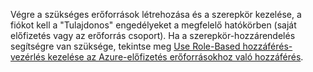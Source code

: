 Végre a szükséges erőforrások létrehozása és a szerepkör kezelése, a fiókot kell a "Tulajdonos" engedélyeket a megfelelő hatókörben (saját előfizetés vagy az erőforrás csoport). Ha a szerepkör-hozzárendelés segítségre van szüksége, tekintse meg [Use Role-Based hozzáférés-vezérlés kezelése az Azure-előfizetés erőforrásokhoz való hozzáférés](../articles/active-directory/role-based-access-control-configure.md).
